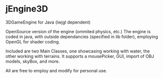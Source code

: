 # jEngine3D
3DGameEngine for Java (lwjgl dependent)

OpenSource version of the engine (ommited physics, etc.)
The engine is coded in java, with outside dependancies (specified in lib folder), employing OpenGL for shader coding.

Included are two Main Classes, one showcasing working with water, the other working with terrains.
It supports a mousePicker, GUI, import of OBJ models, skyBox, and more.

All are free to employ and modify for personal use.
